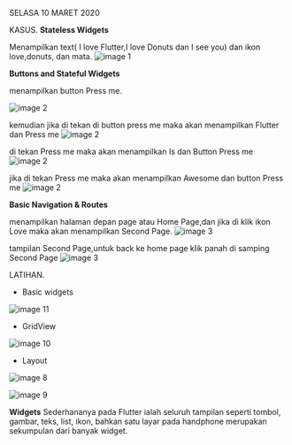 SELASA 10 MARET 2020

KASUS.
__Stateless Widgets__

Menampilkan text( I love Flutter,I love Donuts dan I see you) dan ikon love,donuts, dan mata.
![image 1](https://github.com/nununganggriani/praxis-academy/blob/master/Novice/02-02/1.png)

__Buttons and Stateful Widgets__

menampilkan button Press me.

![image 2](https://github.com/nununganggriani/praxis-academy/blob/master/Novice/02-02/4.png)

kemudian jika di tekan di button press me maka akan menampilkan Flutter dan Press me
![image 2](https://github.com/nununganggriani/praxis-academy/blob/master/Novice/02-02/5.png)

di tekan Press me maka akan menampilkan Is dan Button Press me
![image 2](https://github.com/nununganggriani/praxis-academy/blob/master/Novice/02-02/6.png)

jika di tekan Press me maka akan menampilkan Awesome dan button Press me
![image 2](https://github.com/nununganggriani/praxis-academy/blob/master/Novice/02-02/7.png)

__Basic Navigation & Routes__

menampilkan halaman depan page atau Home Page,dan jika di klik ikon Love maka akan menampilkan Second Page.
![image 3](https://github.com/nununganggriani/praxis-academy/blob/master/Novice/02-02/2.png)

tampilan Second Page,untuk back ke home page klik panah di samping Second Page
![image 3](https://github.com/nununganggriani/praxis-academy/blob/master/Novice/02-02/3.png)

LATIHAN.

- Basic widgets

![image 11](https://github.com/nununganggriani/praxis-academy/blob/master/Novice/02-02/11.png)

- GridView

![image 10](https://github.com/nununganggriani/praxis-academy/blob/master/Novice/02-02/10.png)

- Layout

![image 8](https://github.com/nununganggriani/praxis-academy/blob/master/Novice/02-02/8.png)

![image 9](https://github.com/nununganggriani/praxis-academy/blob/master/Novice/02-02/9.png)

__Widgets__ 
Sederhananya pada Flutter ialah seluruh tampilan seperti tombol, gambar, teks, list, ikon, bahkan satu layar pada handphone merupakan sekumpulan dari banyak widget.



